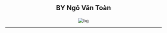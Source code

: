 ## <p align="center"> BY Ngô Văn Toàn </p>
<p align="center"> <img src="C:\Users\DELL\Documents\Code\Together\background.png" alt="bg" /> </p>

<hr>
